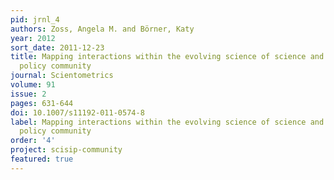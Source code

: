 ```yaml
---
pid: jrnl_4
authors: Zoss, Angela M. and Börner, Katy
year: 2012
sort_date: 2011-12-23
title: Mapping interactions within the evolving science of science and innovation
  policy community
journal: Scientometrics
volume: 91
issue: 2
pages: 631-644
doi: 10.1007/s11192-011-0574-8
label: Mapping interactions within the evolving science of science and innovation
  policy community
order: '4'
project: scisip-community
featured: true
---
```

